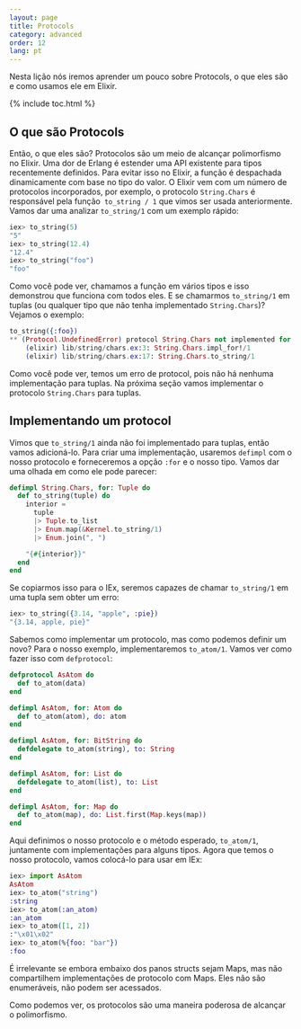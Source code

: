 ```yaml
---
layout: page
title: Protocols
category: advanced
order: 12
lang: pt
---
```


Nesta lição nós iremos aprender um pouco sobre Protocols, o que eles são e como usamos ele em Elixir.

{% include toc.html %}

## O que são Protocols
Então, o que eles são?
Protocolos são um meio de alcançar polimorfismo no Elixir.
Uma dor de Erlang é estender uma API existente para tipos recentemente definidos.
Para evitar isso no Elixir, a função é despachada dinamicamente com base no tipo do valor.
O Elixir vem com um número de protocolos incorporados, por exemplo, o protocolo `String.Chars` é responsável pela função` to_string / 1` que vimos ser usada anteriormente.
Vamos dar uma analizar `to_string/1` com um exemplo rápido:

```elixir
iex> to_string(5)
"5"
iex> to_string(12.4)
"12.4"
iex> to_string("foo")
"foo"
```

Como você pode ver, chamamos a função em vários tipos e isso demonstrou que funciona com todos eles.
E se chamarmos `to_string/1` em tuplas (ou qualquer tipo que não tenha implementado `String.Chars`)?
Vejamos o exemplo:

```elixir
to_string({:foo})
** (Protocol.UndefinedError) protocol String.Chars not implemented for {:foo}
    (elixir) lib/string/chars.ex:3: String.Chars.impl_for!/1
    (elixir) lib/string/chars.ex:17: String.Chars.to_string/1
```

Como você pode ver, temos um erro de protocol, pois não há nenhuma implementação para tuplas.
Na próxima seção vamos implementar o protocolo `String.Chars` para tuplas.

## Implementando um protocol

Vimos que `to_string/1` ainda não foi implementado para tuplas, então vamos adicioná-lo.
Para criar uma implementação, usaremos `defimpl` com o nosso protocolo e forneceremos a opção `:for` e o nosso tipo.
Vamos dar uma olhada em como ele pode parecer:

```elixir
defimpl String.Chars, for: Tuple do
  def to_string(tuple) do
    interior = 
      tuple
      |> Tuple.to_list
      |> Enum.map(&Kernel.to_string/1)
      |> Enum.join(", ")

    "{#{interior}}"
  end
end
```

Se copiarmos isso para o IEx, seremos capazes de chamar `to_string/1` em uma tupla sem obter um erro:

```elixir
iex> to_string({3.14, "apple", :pie})
"{3.14, apple, pie}"
```

Sabemos como implementar um protocolo, mas como podemos definir um novo?
Para o nosso exemplo, implementaremos `to_atom/1`.
Vamos ver como fazer isso com `defprotocol`:

```elixir
defprotocol AsAtom do
  def to_atom(data)
end

defimpl AsAtom, for: Atom do
  def to_atom(atom), do: atom
end

defimpl AsAtom, for: BitString do
  defdelegate to_atom(string), to: String
end

defimpl AsAtom, for: List do
  defdelegate to_atom(list), to: List
end

defimpl AsAtom, for: Map do
  def to_atom(map), do: List.first(Map.keys(map))
end
```

Aqui definimos o nosso protocolo e o método esperado, `to_atom/1`, juntamente com implementações para alguns tipos.
Agora que temos o nosso protocolo, vamos colocá-lo para usar em IEx:

```elixir
iex> import AsAtom
AsAtom
iex> to_atom("string")
:string
iex> to_atom(:an_atom)
:an_atom
iex> to_atom([1, 2])
:"\x01\x02"
iex> to_atom(%{foo: "bar"})
:foo
```

É irrelevante se embora embaixo dos panos structs sejam Maps, mas não compartilhem implementações de protocolo com Maps. Eles não são enumeráveis, não podem ser acessados.

Como podemos ver, os protocolos são uma maneira poderosa de alcançar o polimorfismo.